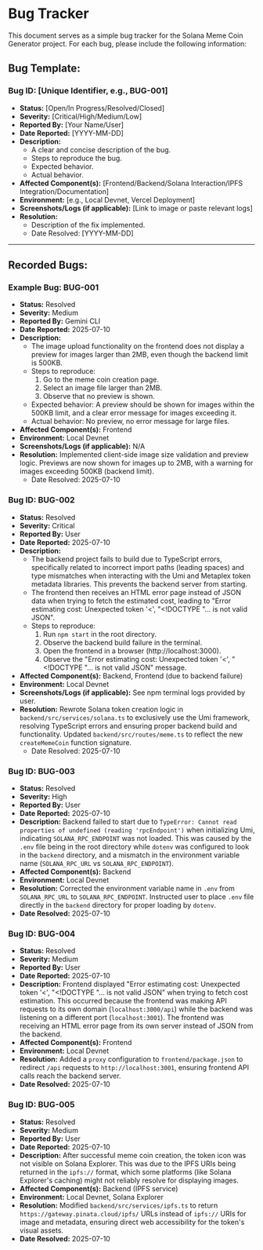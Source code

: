 # Bug Tracker

This document serves as a simple bug tracker for the Solana Meme Coin Generator project. For each bug, please include the following information:

## Bug Template:

### Bug ID: [Unique Identifier, e.g., BUG-001]
*   **Status:** [Open/In Progress/Resolved/Closed]
*   **Severity:** [Critical/High/Medium/Low]
*   **Reported By:** [Your Name/User]
*   **Date Reported:** [YYYY-MM-DD]
*   **Description:**
    *   A clear and concise description of the bug.
    *   Steps to reproduce the bug.
    *   Expected behavior.
    *   Actual behavior.
*   **Affected Component(s):** [Frontend/Backend/Solana Interaction/IPFS Integration/Documentation]
*   **Environment:** [e.g., Local Devnet, Vercel Deployment]
*   **Screenshots/Logs (if applicable):** [Link to image or paste relevant logs]
*   **Resolution:**
    *   Description of the fix implemented.
    *   Date Resolved: [YYYY-MM-DD]

---

## Recorded Bugs:

### Example Bug: BUG-001
*   **Status:** Resolved
*   **Severity:** Medium
*   **Reported By:** Gemini CLI
*   **Date Reported:** 2025-07-10
*   **Description:**
    *   The image upload functionality on the frontend does not display a preview for images larger than 2MB, even though the backend limit is 500KB.
    *   Steps to reproduce:
        1.  Go to the meme coin creation page.
        2.  Select an image file larger than 2MB.
        3.  Observe that no preview is shown.
    *   Expected behavior: A preview should be shown for images within the 500KB limit, and a clear error message for images exceeding it.
    *   Actual behavior: No preview, no error message for large files.
*   **Affected Component(s):** Frontend
*   **Environment:** Local Devnet
*   **Screenshots/Logs (if applicable):** N/A
*   **Resolution:** Implemented client-side image size validation and preview logic. Previews are now shown for images up to 2MB, with a warning for images exceeding 500KB (backend limit).
    *   Date Resolved: 2025-07-10

### Bug ID: BUG-002
*   **Status:** Resolved
*   **Severity:** Critical
*   **Reported By:** User
*   **Date Reported:** 2025-07-10
*   **Description:**
    *   The backend project fails to build due to TypeScript errors, specifically related to incorrect import paths (leading spaces) and type mismatches when interacting with the Umi and Metaplex token metadata libraries. This prevents the backend server from starting.
    *   The frontend then receives an HTML error page instead of JSON data when trying to fetch the estimated cost, leading to "Error estimating cost: Unexpected token '<', "<!DOCTYPE "... is not valid JSON".
    *   Steps to reproduce:
        1.  Run `npm start` in the root directory.
        2.  Observe the backend build failure in the terminal.
        3.  Open the frontend in a browser (http://localhost:3000).
        4.  Observe the "Error estimating cost: Unexpected token '<', "<!DOCTYPE "... is not valid JSON" message.
*   **Affected Component(s):** Backend, Frontend (due to backend failure)
*   **Environment:** Local Devnet
*   **Screenshots/Logs (if applicable):** See npm terminal logs provided by user.
*   **Resolution:** Rewrote Solana token creation logic in `backend/src/services/solana.ts` to exclusively use the Umi framework, resolving TypeScript errors and ensuring proper backend build and functionality. Updated `backend/src/routes/meme.ts` to reflect the new `createMemeCoin` function signature.
    *   Date Resolved: 2025-07-10

### Bug ID: BUG-003
*   **Status:** Resolved
*   **Severity:** High
*   **Reported By:** User
*   **Date Reported:** 2025-07-10
*   **Description:** Backend failed to start due to `TypeError: Cannot read properties of undefined (reading 'rpcEndpoint')` when initializing Umi, indicating `SOLANA_RPC_ENDPOINT` was not loaded. This was caused by the `.env` file being in the root directory while `dotenv` was configured to look in the `backend` directory, and a mismatch in the environment variable name (`SOLANA_RPC_URL` vs `SOLANA_RPC_ENDPOINT`).
*   **Affected Component(s):** Backend
*   **Environment:** Local Devnet
*   **Resolution:** Corrected the environment variable name in `.env` from `SOLANA_RPC_URL` to `SOLANA_RPC_ENDPOINT`. Instructed user to place `.env` file directly in the `backend` directory for proper loading by `dotenv`.
*   **Date Resolved:** 2025-07-10

### Bug ID: BUG-004
*   **Status:** Resolved
*   **Severity:** Medium
*   **Reported By:** User
*   **Date Reported:** 2025-07-10
*   **Description:** Frontend displayed "Error estimating cost: Unexpected token '<', "<!DOCTYPE "... is not valid JSON" when trying to fetch cost estimation. This occurred because the frontend was making API requests to its own domain (`localhost:3000/api`) while the backend was listening on a different port (`localhost:3001`). The frontend was receiving an HTML error page from its own server instead of JSON from the backend.
*   **Affected Component(s):** Frontend
*   **Environment:** Local Devnet
*   **Resolution:** Added a `proxy` configuration to `frontend/package.json` to redirect `/api` requests to `http://localhost:3001`, ensuring frontend API calls reach the backend server.
*   **Date Resolved:** 2025-07-10

### Bug ID: BUG-005
*   **Status:** Resolved
*   **Severity:** Medium
*   **Reported By:** User
*   **Date Reported:** 2025-07-10
*   **Description:** After successful meme coin creation, the token icon was not visible on Solana Explorer. This was due to the IPFS URIs being returned in the `ipfs://` format, which some platforms (like Solana Explorer's caching) might not reliably resolve for displaying images.
*   **Affected Component(s):** Backend (IPFS service)
*   **Environment:** Local Devnet, Solana Explorer
*   **Resolution:** Modified `backend/src/services/ipfs.ts` to return `https://gateway.pinata.cloud/ipfs/` URLs instead of `ipfs://` URIs for image and metadata, ensuring direct web accessibility for the token's visual assets.
*   **Date Resolved:** 2025-07-10
